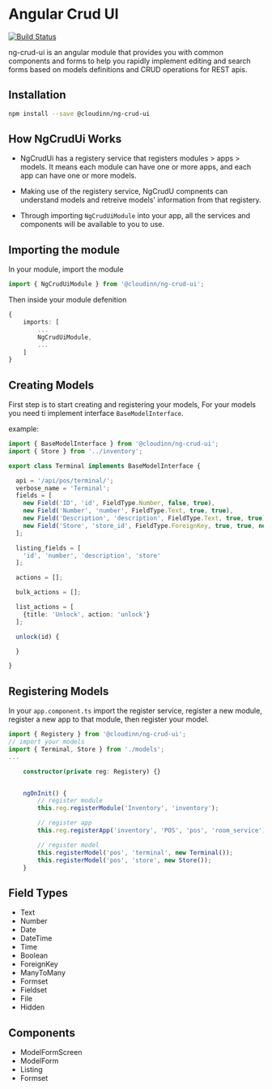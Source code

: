 # Angular Crud UI

[![Build Status](https://travis-ci.org/CloudInn/ng-crud-ui.svg?branch=master)](https://travis-ci.org/CloudInn/ng-crud-ui)

ng-crud-ui is an angular module that provides you with common components and forms to help you rapidly implement editing and search forms based on models definitions and CRUD operations for REST apis.

## Installation

```bash
npm install --save @cloudinn/ng-crud-ui
```

## How NgCrudUi Works

- NgCrudUi has a registery service that registers modules > apps > models.
It means each module can have one or more apps, and each app can have one or more models.

- Making use of the registery service, NgCrudU compnents can understand models and retreive
models' information from that registery.

- Through importing `NgCrudUiModule` into your app, all the services and components will be
available to you to use.


## Importing the module

In your module, import the module

```typescript
import { NgCrudUiModule } from '@cloudinn/ng-crud-ui';
```

Then inside your module defenition

```typescript
{
	imports: [
		...
		NgCrudUiModule,
		...
	]
}
```


## Creating Models

First step is to start creating and registering your models,
For your models you need ti implement interface `BaseModelInterface`.

example:
```typescript
import { BaseModelInterface } from '@cloudinn/ng-crud-ui';
import { Store } from '../inventory';

export class Terminal implements BaseModelInterface {

  api = '/api/pos/terminal/';
  verbose_name = 'Terminal';
  fields = [
    new Field('ID', 'id', FieldType.Number, false, true),
    new Field('Number', 'number', FieldType.Text, true, true),
    new Field('Description', 'description', FieldType.Text, true, true),
    new Field('Store', 'store_id', FieldType.ForeignKey, true, true, new Store()),
  ];

  listing_fields = [
    'id', 'number', 'description', 'store'
  ];

  actions = [];

  bulk_actions = [];

  list_actions = [
    {title: 'Unlock', action: 'unlock'}
  ];

  unlock(id) {

  }

}
```

## Registering Models

In your `app.component.ts` import the register service, register a new module, register a new app
to that module, then register your model.

```typescript
import { Registery } from '@cloudinn/ng-crud-ui';
// import your models
import { Terminal, Store } from './models';
...

	constructor(private reg: Registery) {}


	ngOnInit() {
		// register module
		this.reg.registerModule('Inventory', 'inventory');

		// register app
		this.reg.registerApp('inventory', 'POS', 'pos', 'room_service');

		// register model
		this.registerModel('pos', 'terminal', new Terminal());
		this.registerModel('pos', 'store', new Store());
	}
```

## Field Types

 - Text
 - Number
 - Date
 - DateTime
 - Time
 - Boolean
 - ForeignKey
 - ManyToMany
 - Formset
 - Fieldset
 - File
 - Hidden

## Components 

 - ModelFormScreen
 - ModelForm
 - Listing
 - Formset
